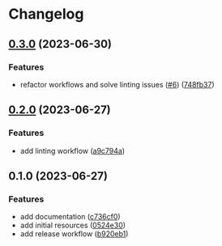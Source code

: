 # Changelog

## [0.3.0](https://github.com/CloudNationHQ/az-cn-module-tf-rg/compare/v0.2.0...v0.3.0) (2023-06-30)


### Features

* refactor workflows and solve linting issues ([#6](https://github.com/CloudNationHQ/az-cn-module-tf-rg/issues/6)) ([748fb37](https://github.com/CloudNationHQ/az-cn-module-tf-rg/commit/748fb3737cc71aeed72d73a287b88b4b610ea2e8))

## [0.2.0](https://github.com/CloudNationHQ/az-cn-module-tf-rg/compare/v0.1.0...v0.2.0) (2023-06-27)


### Features

* add linting workflow ([a9c794a](https://github.com/CloudNationHQ/az-cn-module-tf-rg/commit/a9c794a18a2eef25353bca1c59762d89dc70208c))

## 0.1.0 (2023-06-27)


### Features

* add documentation ([c736cf0](https://github.com/CloudNationHQ/az-cn-module-tf-rg/commit/c736cf06555bd764d5ceb43dd33b560cb9d9bd64))
* add initial resources ([0524e30](https://github.com/CloudNationHQ/az-cn-module-tf-rg/commit/0524e3076af32b39ca69dc7d3ef6a7f9735afc0a))
* add release workflow ([b920eb1](https://github.com/CloudNationHQ/az-cn-module-tf-rg/commit/b920eb178b5f997668ed845625bbb4f61047b3a5))

